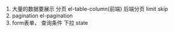 1. 大量的数据要展示 分页 el-table-column(前端)
  后端分页 limit skip
2. pagination el-pagination
3. form表单， 查询条件 下拉 state